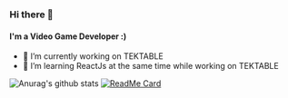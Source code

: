 ### Hi there 👋

#### I'm a Video Game Developer :)

- 🔭 I’m currently working on TEKTABLE
- 🌱 I’m learning ReactJs at the same time while working on TEKTABLE

![Anurag's github stats](https://github-readme-stats.vercel.app/api?username=m7d2&show_icons=true&theme=radical)
[![ReadMe Card](https://github-readme-stats.vercel.app/api/pin/?username=m7d2&repo=github-readme-stats)](https://github.com/anuraghazra/github-readme-stats)
